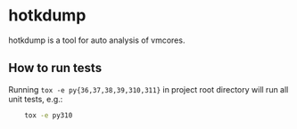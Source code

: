 # hotkdump

hotkdump is a tool for auto analysis of vmcores.

## How to run tests

Running `tox -e py{36,37,38,39,310,311}` in project root directory will run all unit tests, e.g.:

```bash
    tox -e py310
```
